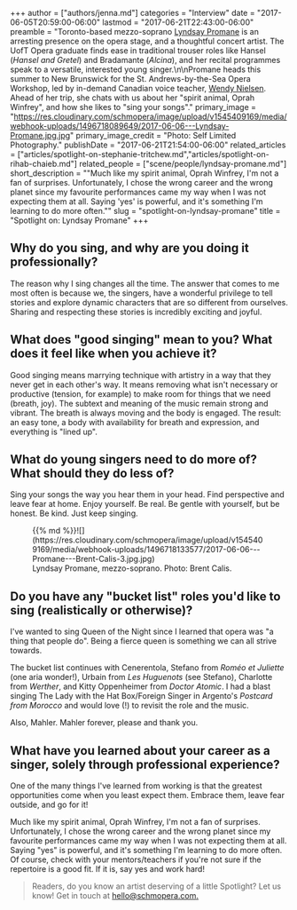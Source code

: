 +++
author = ["authors/jenna.md"]
categories = "Interview"
date = "2017-06-05T20:59:00-06:00"
lastmod = "2017-06-21T22:43:00-06:00"
preamble = "Toronto-based mezzo-soprano [Lyndsay Promane](/scene/people/lyndsay-promane/) is an arresting presence on the opera stage, and a thoughtful concert artist. The UofT Opera graduate finds ease in traditional trouser roles like Hansel (*Hansel and Gretel*) and Bradamante (*Alcina*), and her recital programmes speak to a versatile, interested young singer.\n\nPromane heads this summer to New Brunswick for the St. Andrews-by-the-Sea Opera Workshop, led by in-demand Canadian voice teacher, [Wendy Nielsen](/wendy-nielsen-on-teaching-singing/). Ahead of her trip, she chats with us about her \"spirit animal, Oprah Winfrey\", and how she likes to \"sing your songs\"."
primary_image = "https://res.cloudinary.com/schmopera/image/upload/v1545409169/media/webhook-uploads/1496718089649/2017-06-06---Lyndsay-Promane.jpg.jpg"
primary_image_credit = "Photo: Self Limited Photography."
publishDate = "2017-06-21T21:54:00-06:00"
related_articles = ["articles/spotlight-on-stephanie-tritchew.md","articles/spotlight-on-rihab-chaieb.md"]
related_people = ["scene/people/lyndsay-promane.md"]
short_description = "&quot;Much like my spirit animal, Oprah Winfrey, I&#039;m not a fan of surprises. Unfortunately, I chose the wrong career and the wrong planet since my favourite performances came my way when I was not expecting them at all. Saying &#039;yes&#039; is powerful, and it&#039;s something I&#039;m learning to do more often.&quot;"
slug = "spotlight-on-lyndsay-promane"
title = "Spotlight on: Lyndsay Promane"
+++

## Why do you sing, and why are you doing it professionally?

The reason why I sing changes all the time. The answer that comes to me most often is because we, the singers, have a wonderful privilege to tell stories and explore dynamic characters that are so different from ourselves. Sharing and respecting these stories is incredibly exciting and joyful.

## What does "good singing" mean to you? What does it feel like when you achieve it?

Good singing means marrying technique with artistry in a way that they never get in each other's way. It means removing what isn't necessary or productive (tension, for example) to make room for things that we need (breath, joy). The subtext and meaning of the music remain strong and vibrant. The breath is always moving and the body is engaged. The result: an easy tone, a body with availability for breath and expression, and everything is "lined up".

## What do young singers need to do more of? What should they do less of?

Sing your songs the way you hear them in your head. Find perspective and leave fear at home. Enjoy yourself. Be real. Be gentle with yourself, but be honest. Be kind. Just keep singing.

<figure data-type="image">{{% md %}}![](https://res.cloudinary.com/schmopera/image/upload/v1545409169/media/webhook-uploads/1496718133577/2017-06-06---Promane---Brent-Calis-3.jpg.jpg)
<figcaption>Lyndsay Promane, mezzo-soprano. Photo: Brent Calis.</figcaption>
</figure>

## Do you have any "bucket list" roles you'd like to sing (realistically or otherwise)?

I've wanted to sing Queen of the Night since I learned that opera was "a thing that people do". Being a fierce queen is something we can all strive towards.

The bucket list continues with Cenerentola, Stefano from *Roméo et Juliette* (one aria wonder!), Urbain from *Les Huguenots* (see Stefano), Charlotte from *Werther*, and Kitty Oppenheimer from *Doctor Atomic*. I had a blast singing The Lady with the Hat Box/Foreign Singer in Argento's *Postcard from Morocco* and would love (!) to revisit the role and the music.

Also, Mahler. Mahler forever, please and thank you.

## What have you learned about your career as a singer, solely through professional experience?

One of the many things I've learned from working is that the greatest opportunities come when you least expect them. Embrace them, leave fear outside, and go for it!

Much like my spirit animal, Oprah Winfrey, I'm not a fan of surprises. Unfortunately, I chose the wrong career and the wrong planet since my favourite performances came my way when I was not expecting them at all. Saying "yes" is powerful, and it's something I'm learning to do more often. Of course, check with your mentors/teachers if you're not sure if the repertoire is a good fit. If it is, say yes and work hard!

>Readers, do you know an artist deserving of a little Spotlight? Let us know! Get in touch at [hello@schmopera.com.](mailto:hello@schmopera.com)
